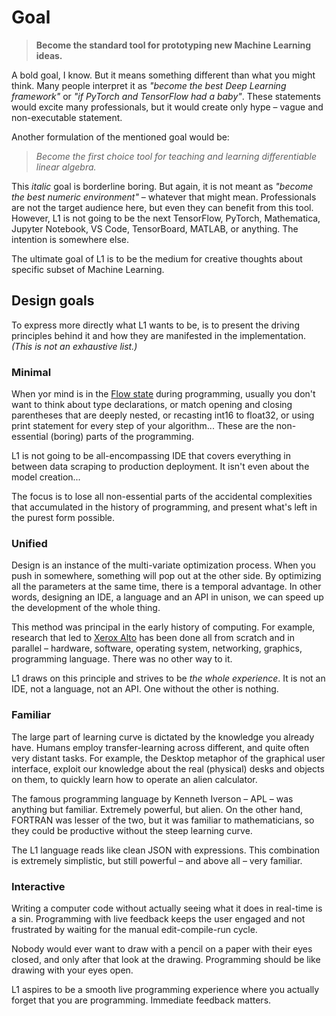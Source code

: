 # Goal

> **Become the standard tool for prototyping new Machine Learning ideas.**

A bold goal, I know. But it means something different than what you might think. Many people interpret it as *"become the best Deep Learning framework"* or *"if PyTorch and TensorFlow had a baby"*. These statements would excite many professionals, but it would create only hype – vague and non-executable statement.

Another formulation of the mentioned goal would be:

> *Become the first choice tool for teaching and learning differentiable linear algebra.*

This *italic* goal is borderline boring. But again, it is not meant as *"become the best numeric environment"* – whatever that might mean. Professionals are not the target audience here, but even they can benefit from this tool. However, L1 is not going to be the next TensorFlow, PyTorch, Mathematica, Jupyter Notebook, VS Code, TensorBoard, MATLAB, or anything. The intention is somewhere else.

The ultimate goal of L1 is to be the medium for creative thoughts about specific subset of Machine Learning.

## Design goals

To express more directly what L1 wants to be, is to present the driving principles behind it and how they are manifested in the implementation. *(This is not an exhaustive list.)*

### Minimal

When yor mind is in the [Flow state](https://en.wikipedia.org/wiki/Flow_(psychology)) during programming, usually you don't want to think about type declarations, or match opening and closing parentheses that are deeply nested, or recasting int16 to float32, or using print statement for every step of your algorithm... These are the non-essential (boring) parts of the programming.

L1 is not going to be all-encompassing IDE that covers everything in between data scraping to production deployment. It isn't even about the model creation...

The focus is to lose all non-essential parts of the accidental complexities that accumulated in the history of programming, and present what's left in the purest form possible.

### Unified

Design is an instance of the multi-variate optimization process. When you push in somewhere, something will pop out at the other side. By optimizing all the parameters at the same time, there is a temporal advantage. In other words, designing an IDE, a language and an API in unison, we can speed up the development of the whole thing.

This method was principal in the early history of computing. For example, research that led to [Xerox Alto](http://worrydream.com/EarlyHistoryOfSmalltalk/) has been done all from scratch and in parallel – hardware, software, operating system, networking, graphics, programming language. There was no other way to it.

L1 draws on this principle and strives to be *the whole experience*. It is not an IDE, not a language, not an API. One without the other is nothing.

### Familiar

The large part of learning curve is dictated by the knowledge you already have. Humans employ transfer-learning across different, and quite often very distant tasks. For example, the Desktop metaphor of the graphical user interface, exploit our knowledge about the real (physical) desks and objects on them, to quickly learn how to operate an alien calculator.

The famous programming language by Kenneth Iverson – APL – was anything but familiar. Extremely powerful, but alien. On the other hand, FORTRAN was lesser of the two, but it was familiar to mathematicians, so they could be productive without the steep learning curve.

The L1 language reads like clean JSON with expressions. This combination is extremely simplistic, but still powerful – and above all – very familiar.

### Interactive

Writing a computer code without actually seeing what it does in real-time is a sin. Programming with live feedback keeps the user engaged and not frustrated by waiting for the manual edit-compile-run cycle.

Nobody would ever want to draw with a pencil on a paper with their eyes closed, and only after that look at the drawing. Programming should be like drawing with your eyes open.

L1 aspires to be a smooth live programming experience where you actually forget that you are programming. Immediate feedback matters.